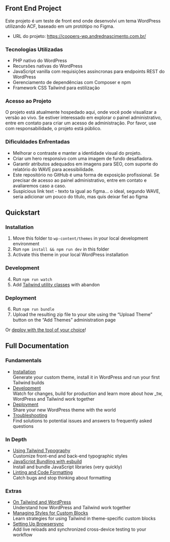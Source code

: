 ## Front End Project
Este projeto é um teste de front end onde desenvolvi um tema WordPress utilizando ACF, baseado em um protótipo no Figma.
* URL do projeto: https://coopers-wp.andrednascimento.com.br/

### Tecnologias Utilizadas
* PHP nativo do WordPress
* Recursões nativas do WordPress
* JavaScript vanilla com requisições assíncronas para endpoints REST do WordPress
* Gerenciamento de dependências com Composer e npm
* Framework CSS Tailwind para estilização

### Acesso ao Projeto
O projeto está atualmente hospedado aqui, onde você pode visualizar a versão ao vivo. Se estiver interessado em explorar o painel administrativo, entre em contato para criar um acesso de administração. Por favor, use com responsabilidade, o projeto está público.

### Dificuldades Enfrentadas
* Melhorar o contraste e manter a identidade visual do projeto.
* Criar um hero responsivo com uma imagem de fundo desafiadora.
* Garantir atributos adequados em imagens para SEO, com suporte do relatório do WAVE para acessibilidade.
* Este repositório no GitHub é uma forma de exposição profissional. Se precisar de acesso ao painel administrativo, entre em contato e avaliaremos caso a caso.
* Suspicious link text - texto ta igual ao figma... o ideal, segundo WAVE, seria adicionar um pouco do titulo, mas quis deixar fiel ao figma

## Quickstart

### Installation

1. Move this folder to `wp-content/themes` in your local development environment
2. Run `npm install && npm run dev` in this folder
3. Activate this theme in your local WordPress installation

### Development

4. Run `npm run watch`
5. Add [Tailwind utility classes](https://tailwindcss.com/docs/utility-first) with abandon

### Deployment

6. Run `npm run bundle`
7. Upload the resulting zip file to your site using the “Upload Theme” button on the “Add Themes” administration page

Or [deploy with the tool of your choice](https://underscoretw.com/docs/deployment/#h-other-deployment-options)!

## Full Documentation

### Fundamentals

* [Installation](https://underscoretw.com/docs/installation/)  
  Generate your custom theme, install it in WordPress and run your first Tailwind builds
* [Development](https://underscoretw.com/docs/development/)  
  Watch for changes, build for production and learn more about how _tw, WordPress and Tailwind work together
* [Deployment](https://underscoretw.com/docs/deployment/)  
  Share your new WordPress theme with the world
* [Troubleshooting](https://underscoretw.com/docs/troubleshooting/)  
  Find solutions to potential issues and answers to frequently asked questions

### In Depth

* [Using Tailwind Typography](https://underscoretw.com/docs/tailwind-typography/)  
  Customize front-end and back-end typographic styles
* [JavaScript Bundling with esbuild](https://underscoretw.com/docs/esbuild/)  
  Install and bundle JavaScript libraries (very quickly)
* [Linting and Code Formatting](https://underscoretw.com/docs/linting-code-formatting/)  
  Catch bugs and stop thinking about formatting

### Extras

* [On Tailwind and WordPress](https://underscoretw.com/docs/wordpress-tailwind/)  
  Understand how WordPress and Tailwind work together
* [Managing Styles for Custom Blocks](https://underscoretw.com/docs/custom-blocks/)  
  Learn strategies for using Tailwind in theme-specific custom blocks
* [Setting Up Browsersync](https://underscoretw.com/docs/browsersync/)  
  Add live reloads and synchronized cross-device testing to your workflow
